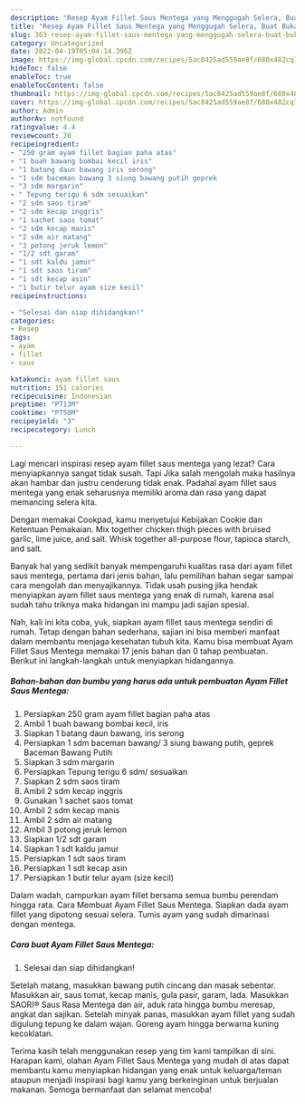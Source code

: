 ```yaml
---
description: "Resep Ayam Fillet Saus Mentega yang Menggugah Selera, Buat Buka Puasa}"
title: "Resep Ayam Fillet Saus Mentega yang Menggugah Selera, Buat Buka Puasa}"
slug: 363-resep-ayam-fillet-saus-mentega-yang-menggugah-selera-buat-buka-puasa
category: Uncategorized
date: 2022-04-19T05:04:14.396Z
image: https://img-global.cpcdn.com/recipes/5ac8425ad559ae8f/680x482cq70/ayam-fillet-saus-mentega-foto-resep-utama.jpg
hideToc: false
enableToc: true
enableTocContent: false
thumbnail: https://img-global.cpcdn.com/recipes/5ac8425ad559ae8f/680x482cq70/ayam-fillet-saus-mentega-foto-resep-utama.jpg
cover: https://img-global.cpcdn.com/recipes/5ac8425ad559ae8f/680x482cq70/ayam-fillet-saus-mentega-foto-resep-utama.jpg
author: Admin
authorAv: notfound
ratingvalue: 4.4
reviewcount: 20
recipeingredient:
- "250 gram ayam fillet bagian paha atas"
- "1 buah bawang bombai kecil iris"
- "1 batang daun bawang iris serong"
- "1 sdm baceman bawang 3 siung bawang putih geprek                      Baceman Bawang Putih"
- "3 sdm margarin"
- " Tepung terigu 6 sdm sesuaikan"
- "2 sdm saos tiram"
- "2 sdm kecap inggris"
- "1 sachet saos tomat"
- "2 sdm kecap manis"
- "2 sdm air matang"
- "3 potong jeruk lemon"
- "1/2 sdt garam"
- "1 sdt kaldu jamur"
- "1 sdt saos tiram"
- "1 sdt kecap asin"
- "1 butir telur ayam size kecil"
recipeinstructions:

- "Selesai dan siap dihidangkan!"
categories:
- Resep
tags:
- ayam
- fillet
- saus

katakunci: ayam fillet saus 
nutrition: 151 calories
recipecuisine: Indonesian
preptime: "PT13M"
cooktime: "PT50M"
recipeyield: "3"
recipecategory: Lunch

---
```



Lagi mencari inspirasi resep ayam fillet saus mentega yang lezat? Cara menyiapkannya sangat tidak susah. Tapi Jika salah mengolah maka hasilnya akan hambar dan justru cenderung tidak enak. Padahal ayam fillet saus mentega yang enak seharusnya memiliki aroma dan rasa yang dapat memancing selera kita.


Dengan memakai Cookpad, kamu menyetujui Kebijakan Cookie dan Ketentuan Pemakaian. Mix together chicken thigh pieces with bruised garlic, lime juice, and salt. Whisk together all-purpose flour, tapioca starch, and salt.

Banyak hal yang sedikit banyak mempengaruhi kualitas rasa dari ayam fillet saus mentega, pertama dari jenis bahan, lalu pemilihan bahan segar sampai cara mengolah dan menyajikannya. Tidak usah pusing jika hendak menyiapkan ayam fillet saus mentega yang enak di rumah, karena asal sudah tahu triknya maka hidangan ini mampu jadi sajian spesial.


Nah, kali ini kita coba, yuk, siapkan ayam fillet saus mentega sendiri di rumah. Tetap dengan bahan sederhana, sajian ini bisa memberi manfaat dalam membantu menjaga kesehatan tubuh kita. Kamu bisa membuat Ayam Fillet Saus Mentega memakai 17 jenis bahan dan 0 tahap pembuatan. Berikut ini langkah-langkah untuk menyiapkan hidangannya.

<!--inarticleads1-->

##### Bahan-bahan dan bumbu yang harus ada untuk pembuatan Ayam Fillet Saus Mentega:

1. Persiapkan 250 gram ayam fillet bagian paha atas
1. Ambil 1 buah bawang bombai kecil, iris
1. Siapkan 1 batang daun bawang, iris serong
1. Persiapkan 1 sdm baceman bawang/ 3 siung bawang putih, geprek                      Baceman Bawang Putih
1. Siapkan 3 sdm margarin
1. Persiapkan  Tepung terigu 6 sdm/ sesuaikan
1. Siapkan 2 sdm saos tiram
1. Ambil 2 sdm kecap inggris
1. Gunakan 1 sachet saos tomat
1. Ambil 2 sdm kecap manis
1. Ambil 2 sdm air matang
1. Ambil 3 potong jeruk lemon
1. Siapkan 1/2 sdt garam
1. Siapkan 1 sdt kaldu jamur
1. Persiapkan 1 sdt saos tiram
1. Persiapkan 1 sdt kecap asin
1. Persiapkan 1 butir telur ayam (size kecil)


Dalam wadah, campurkan ayam fillet bersama semua bumbu perendam hingga rata. Cara Membuat Ayam Fillet Saus Mentega. Siapkan dada ayam fillet yang dipotong sesuai selera. Tumis ayam yang sudah dimarinasi dengan mentega. 

<!--inarticleads2-->

##### Cara buat Ayam Fillet Saus Mentega:


1. Selesai dan siap dihidangkan!

Setelah matang, masukkan bawang putih cincang dan masak sebentar. Masukkan air, saus tomat, kecap manis, gula pasir, garam, lada. Masukkan SAORI® Saus Rasa Mentega dan air, aduk rata hingga bumbu meresap, angkat dan sajikan. Setelah minyak panas, masukkan ayam fillet yang sudah digulung tepung ke dalam wajan. Goreng ayam hingga berwarna kuning kecoklatan. 

Terima kasih telah menggunakan resep yang tim kami tampilkan di sini. Harapan kami, olahan Ayam Fillet Saus Mentega yang mudah di atas dapat membantu kamu menyiapkan hidangan yang enak untuk keluarga/teman ataupun menjadi inspirasi bagi kamu yang berkeinginan untuk berjualan makanan. Semoga bermanfaat dan selamat mencoba!
